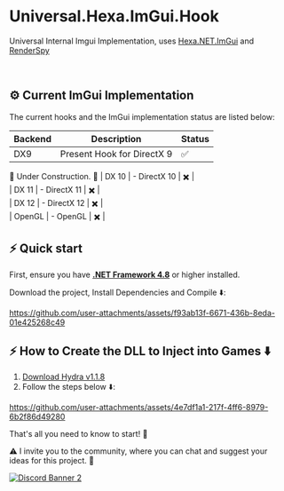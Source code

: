 # Universal.Hexa.ImGui.Hook
Universal Internal Imgui Implementation, uses [Hexa.NET.ImGui](https://github.com/HexaEngine/Hexa.NET.ImGui) and [RenderSpy](https://github.com/DestroyerDarkNess/RenderSpy) 

<br> 

## ⚙️ Current ImGui Implementation

The current hooks and the ImGui implementation status are listed below:
 
| Backend| Description                                              | Status   |  
| ------ | -------------------------------------------------------- | ---------------- |  
| DX9   |   Present Hook for DirectX 9          | ✅ |  
🚧 Under Construction. 🚧
| DX 10  |   - DirectX 10          | ✖️ |  
| DX 11  |  - DirectX 11          | ✖️ |  
| DX 12 |   - DirectX 12          | ✖️ |  
| OpenGL  |   - OpenGL         | ✖️ |   



## ⚡️ Quick start

First, ensure you have **[.NET Framework 4.8](https://go.microsoft.com/fwlink/?linkid=2088631)** or higher installed.

Download the project, Install Dependencies and Compile ⬇️:

https://github.com/user-attachments/assets/f93ab13f-6671-436b-8eda-01e425268c49

## ⚡️ How to Create the DLL to Inject into Games ⬇️ 

1. [Download Hydra v1.1.8](https://github.com/DestroyerDarkNess/Hydra/releases/download/1.1.8/HailHydra.7z) 
2. Follow the steps below ⬇️:

https://github.com/user-attachments/assets/4e7df1a1-217f-4ff6-8979-6b2f86d49280

That's all you need to know to start! 🎉

⚠️ I invite you to the community, where you can chat and suggest your ideas for this project. 💌 
 
[![Discord Banner 2](https://discord.com/api/guilds/1327640073348317235/widget.png?style=banner2)](https://discord.gg/C4evgU4Tas)
</div>
